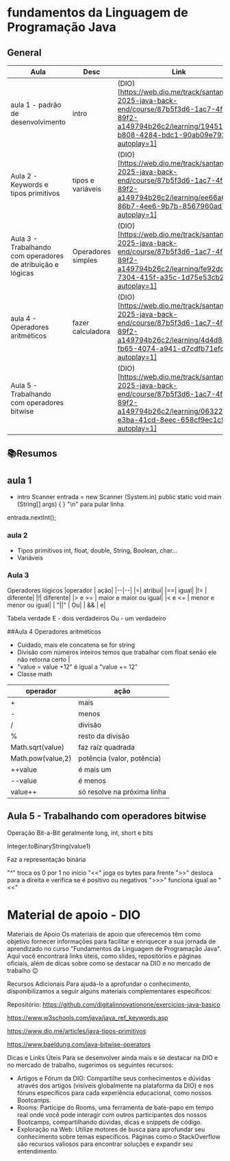 # fundamentos da Linguagem de Programação Java


## General

|Aula|Desc|Link|
|---|---|---|
|aula 1 - padrão de desenvolvimento | intro| (DIO)[https://web.dio.me/track/santander-2025-java-back-end/course/87b5f3d6-1ac7-4f86-89f2-a149794b26c2/learning/19451f79-b808-4284-bdc1-90ab09e7926d?autoplay=1]|
| Aula 2 - Keywords e tipos primitivos | tipos e variáveis | (DIO)[https://web.dio.me/track/santander-2025-java-back-end/course/87b5f3d6-1ac7-4f86-89f2-a149794b26c2/learning/ee66a618-86b7-4ee6-9b7b-8567960ad746?autoplay=1]
| Aula 3 - Trabalhando com operadores de atribuição e lógicas | Operadores simples | (DIO)[https://web.dio.me/track/santander-2025-java-back-end/course/87b5f3d6-1ac7-4f86-89f2-a149794b26c2/learning/fe92dd91-7304-415f-a35c-1d75e53cb22b?autoplay=1]|
| aula 4 - Operadores aritméticos | fazer calculadora | (DIO)[https://web.dio.me/track/santander-2025-java-back-end/course/87b5f3d6-1ac7-4f86-89f2-a149794b26c2/learning/4d4d8e8e-fb65-4074-a941-d7cdfb71efc5?autoplay=1]| 
| Aula 5 - Trabalhando com operadores bitwise| |(DIO)[https://web.dio.me/track/santander-2025-java-back-end/course/87b5f3d6-1ac7-4f86-89f2-a149794b26c2/learning/063222d1-e3ba-41cd-8eec-658cf9ec1c95?autoplay=1]


## 📚Resumos

## aula 1
- intro
Scanner entrada = new Scanner (System.in)
public static void main (String[] args) {
}
"\n" para pular linha

entrada.nextInt();


### aula 2
- Tipos primitivos
int, float, double, String, Boolean, char...
- Variáveis


### Aula 3

Operadores lógicos 
|operador | ação|
|--|--|
|=| atribui|
|==| igual|
|!= | diferente|
|!| diferente|
|> e >= | maior e maior ou igual|
|< e <= | menor e menor ou igual|
| "||" | Ou|
| && | e|

Tabela verdade
E - dois verdadeiros
Ou - um verdadeiro

##Aula 4 Operadores aritméticos

- Cuidado, mais ele concatena se for string
- Divisão com números inteiros temos que trabalhar com float senão ele não retorna certo | 
- "value = value +12" é igual a "value += 12"
- Classe math


|operador | ação|
|--|--|
|+| mais|
|- | menos|
|/|divisão|
| %| resto da divisão|
| Math.sqrt(value) | faz raíz quadrada|
| Math.pow(value,2)| potência (valor, potência)|
| ++value | é mais um|
|--value| é menos |
|value++ | só resolve na próxima linha|

## Aula 5 - Trabalhando com operadores bitwise
Operação Bit-a-Bit 
geralmente long, int, short e bits

Integer.toBinaryString(value1)

Faz a representação binária

"^" troca os 0 por 1 no início
"<<" joga os bytes para frente
">>" desloca para a direita e verifica se é positivo ou negativos
">>>" funciona igual ao "<<" 

# Material de apoio - DIO

Materiais de Apoio
Os materiais de apoio que oferecemos têm como objetivo fornecer informações para facilitar e enriquecer a sua jornada de aprendizado no curso "Fundamentos da Linguagem de Programação Java". Aqui você encontrará links úteis, como slides, repositórios e páginas oficiais, além de dicas sobre como se destacar na DIO e no mercado de trabalho 😉


Recursos Adicionais
Para ajudá-lo a aprofundar o conhecimento, disponibilizamos a seguir alguns materiais complementares específicos:

Repositório: https://github.com/digitalinnovationone/exercicios-java-basico

https://www.w3schools.com/java/java_ref_keywords.asp

https://www.dio.me/articles/java-tipos-primitivos

https://www.baeldung.com/java-bitwise-operators
 

Dicas e Links Úteis
Para se desenvolver ainda mais e se destacar na DIO e no mercado de trabalho, sugerimos os seguintes recursos:

- Artigos e Fórum da DIO: Compartilhe seus conhecimentos e dúvidas através dos artigos (visíveis globalmente na plataforma da DIO) e nos fóruns específicos para cada experiência educacional, como nossos Bootcamps.
- Rooms: Participe do Rooms, uma ferramenta de bate-papo em tempo real onde você pode interagir com outros participantes dos nossos Bootcamps, compartilhando dúvidas, dicas e snippets de código.
- Exploração na Web: Utilize motores de busca para aprofundar seu conhecimento sobre temas específicos. Páginas como o StackOverflow são recursos valiosos para encontrar soluções e expandir seu entendimento.
